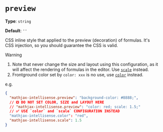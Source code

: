# `preview`

**Type**: `string`

**Default**: `''`

CSS inline style that applied to the preview (decoration) of formulas. It's CSS injection, so you should guarantee the CSS is valid.

> [!WARNING]
> 1. Note that never change the size and layout using this configuration, as it will affect the rendering of formulas in the editor. Use [`scale`](/configs/scale.md) instead.
> 2. Frontground color set by `color: xxx` is no use, use [`color`](/configs/color.md) instead.

e.g.

``` json
{
  "mathjax-intellisense.preview": "background-color: #8888;",
  // ❎ DO NOT SET COLOR, SIZE and LAYOUT HERE
  // "mathjax-intellisense.preview": "color: red; scale: 1.5;"
  // ✅ USE `color` and `scale` CONFIGURATION INSTEAD
  "mathjax-intellisense.color": "red",
  "mathjax-intellisense.scale": 1.5
}
```
